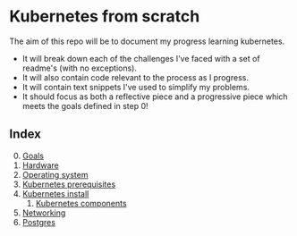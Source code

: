 # Kubernetes from scratch

The aim of this repo will be to document my progress learning kubernetes.

* It will break down each of the challenges I've faced with a set of readme's (with no exceptions).
* It will also contain code relevant to the process as I progress.
* It will contain text snippets I've used to simplify my problems.
* It should focus as both a reflective piece and a progressive piece which meets the goals defined in step 0!

## Index

0. [Goals](README/0.%20goals.md)
1. [Hardware](README/1.%20hardware.md)
2. [Operating system](README/2.%20operating%20system.md)
3. [Kubernetes prerequisites](README/3.%20kubernetes%20prerequisites.md)
4. [Kubernetes install](README/4.%20kubernetes%20install.md)
    1. [Kubernetes components](README/4.1.%20kubernetes%20components.md)
5. [Networking](README/5.%20networking.md)
6. [Postgres](README/6.%20postgres.md)